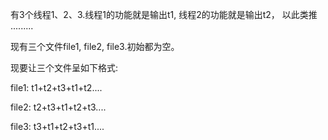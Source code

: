 有3个线程1、2、3.线程1的功能就是输出t1, 线程2的功能就是输出t2， 以此类推 .........

现有三个文件file1, file2, file3.初始都为空。

现要让三个文件呈如下格式:

file1: t1+t2+t3+t1+t2....

file2: t2+t3+t1+t2+t3....

file3: t3+t1+t2+t3+t1....
